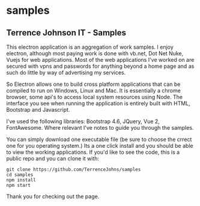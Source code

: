 # samples
## Terrence Johnson IT - Samples

This electron application is an aggregation of work samples. I enjoy electron, although most paying work is done with vb.net, Dot Net Nuke, Vuejs for web applications. Most of the web applications I've worked on are secured with vpns and passwords for anything beyond a home page and as such do little by way of advertising my services.

So Electron allows one to build cross platform applications that can be compiled to run on Windows, Linux and Mac. It is essentially a chrome browser, some api's to access local system resources using Node. The interface you see when running the application is entirely built with HTML, Bootstrap and Javascript. 

I've used the following libraries: Bootstrap 4.6, JQuery, Vue 2, FontAwesome. Where relevant I've notes to guide you through the samples.  

You can simply download one executable file (be sure to choose the crrect one for you operating system.) Its a one click install and you should be able to view the working applications. If you'd like to see the code, this is a public repo and you can clone it with:

```
git clone https://github.com/TerrenceJohns/samples
cd samples
npm install
npm start
```

Thank you for checking out the page.
